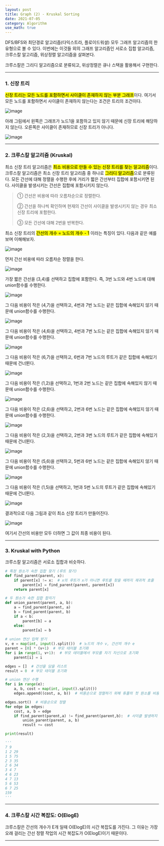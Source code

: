 ```yaml
---
layout: post
title: Graph (2) - Kruskal Sorting
date: 2021-07-05
category: Algorithm
use_math: true
---
```


DFS/BFS와 최단경로 알고리즘(다익스트라, 플로이드워셜) 모두 그래프 알고리즘의 한 유형으로 볼 수 있다. 이번에는 이것들 외의 그래프 알고리즘인 서로소 집합 알고리즘, 크루스칼 알고리즘, 위상정렬 알고리즘을 살펴본다.

크루스칼은 그리디 알고리즘으로 분류되고, 위상정렬은 큐나 스택을 활용해서 구현한다.

---

### 1. 신장 트리

<mark>신장 트리는 모든 노드를 포함하면서 사이클이 존재하지 않는 부분 그래프</mark>이다. 여기서 모든 노드를 포함하면서 사이클이 존재하지 않는다는 조건은 트리의 조건이다. 

![image](https://user-images.githubusercontent.com/61526722/123957132-6713fa00-d9e6-11eb-8fa2-b1dc01dae9b4.png)

아래 그림에서 왼쪽은 그래프가 노드1을 포함하고 있지 않기 때문에 신장 트리에 해당하지 않는다. 오른쪽은 사이클이 존재하므로 신장 트리가 아니다. 

![image](https://user-images.githubusercontent.com/61526722/123957277-8ca10380-d9e6-11eb-82a3-0f8e3caabf66.png)

---

### 2. 크루스칼 알고리즘 (Kruskal)

최소 신장 트리 알고리즘은 <mark>최소 비용으로 만들 수 있는 신장 트리를 찾는 알고리즘</mark>이다. 크루스칼 알고리즘은 최소 신장 트리 알고리즘 중 하나로 <mark>그리디 알고리즘</mark>으로 분류된다. 모든 간선에 대해 정렬을 수행한 후에 거리가 짧은 간선부터 집합에 포함시키면 된다. 사이클을 발생시키는 간선은 집합에 포함시키지 않는다. 

> ① 간선은 비용에 따라 오름차순으로 정렬한다. 
> 
> ② 간선을 하나씩 확인하며 현재의 간선이 사이클을 발생시키지 않는 경우 최소 신장 트리에 포함한다. 
> 
> ③ 모든 간선에 대해 2번을 반복한다. 

최소 신장 트리의 <mark>간선의 개수 = 노드의 개수 - 1</mark> 이라는 특징이 있다. 다음과 같은 예를 보며 이해해보자. 

![image](https://user-images.githubusercontent.com/61526722/124479561-5ea23180-dde1-11eb-959f-b59ba58ef84b.png)

먼저 간선 비용에 따라 오름차순 정렬을 한다. 

![image](https://user-images.githubusercontent.com/61526722/124479587-6366e580-dde1-11eb-8e6d-6c783f0e85bc.png)

가장 짧은 간선을 (3,4)를 선택하고 집합에 포함한다. 즉, 3번 노드와 4번 노드에 대해 union함수를 수행한다. 

![image](https://user-images.githubusercontent.com/61526722/124479747-87c2c200-dde1-11eb-9f6e-f97f16286acc.png)

그 다음 비용이 작은 (4,7)을 선택하고, 4번과 7번 노드는 같은 집합에 속해있지 않기 때문에 union함수를 수행한다. 

![image](https://user-images.githubusercontent.com/61526722/124479737-84c7d180-dde1-11eb-9c6c-9840ce5cfffd.png)

그 다음 비용이 작은 (4,6)을 선택하고, 4번과 7번 노드는 같은 집합에 속해있지 않기 때문에 union함수를 수행한다. 

![image](https://user-images.githubusercontent.com/61526722/124479779-914c2a00-dde1-11eb-97e1-303a59822def.png)

그 다음 비용이 작은 (6,7)을 선택하고, 6번과 7번 노드의 루트가 같은 집합에 속해있기 때문에 건너뛴다.

![image](https://user-images.githubusercontent.com/61526722/124479781-9315ed80-dde1-11eb-9d59-cbfd45e3711b.png)

그 다음 비용이 작은 (1,2)을 선택하고, 1번과 2번 노드는 같은 집합에 속해있지 않기 때문에 union함수를 수행한다. 

![image](https://user-images.githubusercontent.com/61526722/124479829-9d37ec00-dde1-11eb-83cd-b62975a31ce7.png)

그 다음 비용이 작은 (2,6)을 선택하고, 2번과 6번 노드는 같은 집합에 속해있지 않기 때문에 union함수를 수행한다. 

![image](https://user-images.githubusercontent.com/61526722/124479835-9e691900-dde1-11eb-90d8-349c86fcb38a.png)

그 다음 비용이 작은 (2,3)을 선택하고, 2번과 3번 노드의 루트가 같은 집합에 속해있기 때문에 건너뛴다.

![image](https://user-images.githubusercontent.com/61526722/124479856-a3c66380-dde1-11eb-9dd5-e0d4cb5f0e79.png)

그 다음 비용이 작은 (5,6)을 선택하고, 5번과 6번 노드는 같은 집합에 속해있지 않기 때문에 union함수를 수행한다. 

![image](https://user-images.githubusercontent.com/61526722/124479864-a628bd80-dde1-11eb-8da9-ae56dbd0a9a0.png)

그 다음 비용이 작은 (1,5)을 선택하고, 1번과 5번 노드의 루트가 같은 집합에 속해있기 때문에 건너뛴다.

![image](https://user-images.githubusercontent.com/61526722/124479895-ab860800-dde1-11eb-88ae-0e98305fea09.png)

결과적으로 다음 그림과 같이 최소 신장 트리가 만들어진다.

![image](https://user-images.githubusercontent.com/61526722/124479897-acb73500-dde1-11eb-81b9-a7df8509c864.png)

여기서 간선의 비용만 모두 더하면 그 값이 최종 비용이 된다. 

---
### 3. Kruskal with Python

크루스칼 알고리즘은 서로소 집합과 비슷하다.

```python
# 특정 원소가 속한 집합 찾기 (루트 찾기) 
def find_parent(parent, x):
    if parent[x] != x:  # x의 루트가 x가 아니면 루트를 찾을 때까지 재귀적 호줄
        parent[x] = find_parent(parent, parent[x])
    return parent[x]

# 두 원소가 속한 집합 합치기
def union_parent(parent, a, b):
    a = find_parent(parent, a)
    b = find_parent(parent, b)
    if a < b:
        parent[b] = a
    else:
        parent[a] = b
        
# union 연산 입력 받기 
v, e = map(int, input().split())  # 노드의 개수 v, 간선의 개수 e
parent = [0] * (v+1)  # 부모 테이블 초기화 
for i in range(1, v+1):  # 부모 테이블에서 부모를 자기 자신으로 초기화
    parent[i] = i  

edges = []  # 간선을 담을 리스트
result = 0  # 부모 테이블 초기화

# union 연산 수행
for i in range(e):
    a, b, cost = map(int, input().split())
    edges.append((cost, a, b))  # 비용순으로 정렬하기 위해 튜플의 첫 원소를 비용으로 설정 

edges.sort()  # 비용순으로 정렬
for edge in edges:
    cost, a, b = edge
    if find_parent(parent,a) != find_parent(parent,b):  # 사이클 발생하지 않는 경우만 집합에 포함
        union_parent(parent, a, b)
        result += cost

print(result)

'''
7 9
1 2 29
1 5 75
2 3 35
2 6 34
3 4 7
4 6 23
4 7 13
5 6 53
6 7 25
159
'''
```

---

### 4. 크루스칼 시간 복잡도: O(ElogE)

크루스칼은 간선의 개수가 E개 일때 O(ElogE)의 시간 복잡도를 가진다. 그 이유는 가장 오래 걸리는 간선 정렬 작업의 시간 복잡도가 O(ElogE)이기 때문이다.

---










